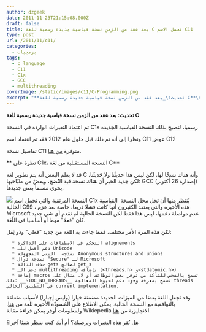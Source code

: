 ```yaml
---
author: dzgeek
date: 2011-11-23T21:15:08.000Z
draft: false
title: بعد عقد من الزمن نسخة قياسية جديدة رسمية للغة C تحمل الاسم C11
type: post
url: /2011/11/c11/
categories:
  - برمجيات
tags:
  - c language
  - C11
  - C1x
  - GCC
  - multithreading
coverImage: /static/images/c11/C-Programming.png
excerpt: "**تحديث:\_بعد عقد من الزمن نسخة قياسية جديدة رسمية للغة C**\n\nتم اعتماد التغيرات الواردة في النسخة C1x رسميا، لتصبح بذلك النسخة القياسية الجديدة\n\nونظرا إلى أنه تم ذلك قبل حلول عام 2012 فقد تم اعتماد اسم C11 عوض C12\n\nتفاصيل نسخة C11 متوفرة"
---
```

**تحديث: بعد عقد من الزمن نسخة قياسية جديدة رسمية للغة C**

تم اعتماد التغيرات الواردة في النسخة C1x رسميا، لتصبح بذلك النسخة القياسية الجديدة

ونظرا إلى أنه تم ذلك قبل حلول عام 2012 فقد تم اعتماد اسم C11 عوض C12

تفاصيل نسخة C11 متوفرة [من هنا](http://www.iso.org/iso/iso_catalogue/catalogue_tc/catalogue_detail.htm?csnumber=57853).

\*\* نظرة على C1x، النسخة المستقبلية من لغة C\*\*

قد لا يعلم البعض أنه يتم تطوير لغة C وأنه هناك نسخًا لها، لكن ليس هذا حديثُنا ولا حَديثَنا، لكن جديد الخبر أن هناك نسخة قيد النُضج، وبعضٌ من طبّاخيها: GCC (إصدارة 26 أكتوبر) يحوي مسبقا بعض جديدها.

![](/static/images/c11/C-Programming.png) النسخة المرتقبة والتي تحمل اسم C1x يُنتظر منها أن تحل محل النسخة  القياسية الحالية C99 ، هذه الأخيرة والتي يعتقد الكثيرون أنها كانت فشلا ذريعا، خاصة بعد عزم Microsoft عدم مواصلة دعمها، ليس هذا فقط لكن النسخة الحالية لم تقدم أي شي جديد كان "فعلا" مهما أو أساسيا في اللّغة.

لكن هذه المرة الأمر مختلف، فمما جاءت به اللغة من جديد "فعلي" وذو ثِقل:

~~~
  * التحكم في الاصطفافات على الذاكرة alignements
  * دعم أفضل للـ Unicode
  * نمذجة  البِنى المجهولة Anonymous structures and unions
  * نمذجة دوال "Secure" لـ Microsoft
  * حذف الدالة gets لصالح get_s
  * دعم الـ multithreading بإضافة (<threads.h> و<stdatomic.h>)
  * إضافة macros تسمح بالفحص للتأكد من توفر بعض الوظائف أو لا، مثال على ذلك: __STDC_NO_THREADS__ تسمح بمعرفة وجود دعم لخيوط المعالجة threads في التطبيق الحالي current implementation.
~~~

وقد تجعل اللغة بعضا من الميزات الجديدة مضمنة خيارا (وليس إجبارا) لأسباب متعلقة بالتوافقية مع النسخة الحالية. يمكن الاطلاع على المُسودّة الأخيرة للغة من [هنا](http://www.open-std.org/jtc1/sc22/wg14/www/docs/n1570.pdf). ولمعلومات أوفر يمكن قراءة مقالة Wikiepedia الانجليزية من [هنا](http://en.wikipedia.org/wiki/C1X).

هل تُقر هذه التغيرات وترضيك؟ أم أنك كنت تنتظر شيئا آخرا؟
